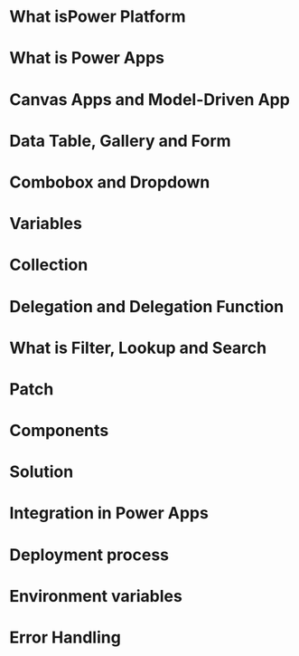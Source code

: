 # What isPower Platform
# What is Power Apps
# Canvas Apps and Model-Driven App
# Data Table, Gallery and Form
# Combobox and Dropdown
# Variables
# Collection
# Delegation and Delegation Function
# What is Filter, Lookup and Search 
# Patch 
# Components
# Solution 
# Integration in Power Apps
# Deployment process
# Environment variables
# Error Handling 
